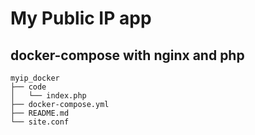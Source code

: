 # My Public IP app

## docker-compose with nginx and php

```
myip_docker
├── code
│   └── index.php
├── docker-compose.yml
├── README.md
└── site.conf
```
